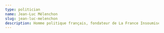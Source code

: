 ```yaml
---
type: politician
name: Jean-Luc Mélenchon
slug: jean-luc-melenchon
description: Homme politique français, fondateur de La France Insoumise (LFI) et ancien candidat à l'élection présidentielle. Député et figure de la gauche française.
--- 
```

